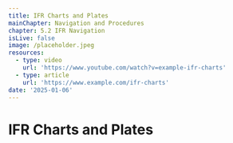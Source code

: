 ```yaml
---
title: IFR Charts and Plates
mainChapter: Navigation and Procedures
chapter: 5.2 IFR Navigation
isLive: false
image: /placeholder.jpeg
resources:
  - type: video
    url: 'https://www.youtube.com/watch?v=example-ifr-charts'
  - type: article
    url: 'https://www.example.com/ifr-charts'
date: '2025-01-06'
---
```


# IFR Charts and Plates
